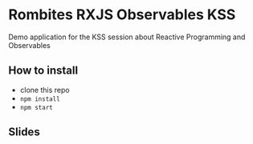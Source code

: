# Rombites RXJS Observables KSS

Demo application for the KSS session about Reactive Programming and Observables

## How to install

- clone this repo
- `npm install`
- `npm start`

## Slides


